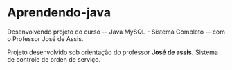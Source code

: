 # Aprendendo-java
 Desenvolvendo projeto do curso -- Java MySQL - Sistema Completo -- com o Professor José de Assis.

Projeto desenvolvido sob orientação do professor **José de assis.** Sistema de controle de  orden de serviço.
